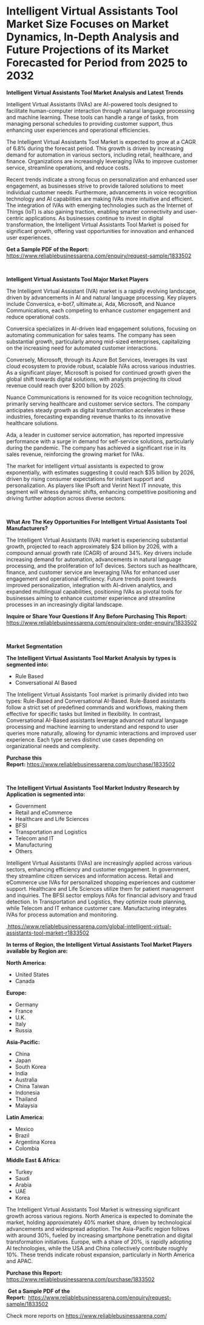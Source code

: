 <p><h1>Intelligent Virtual Assistants Tool Market Size Focuses on Market Dynamics, In-Depth Analysis and Future Projections of its Market Forecasted for Period from 2025 to 2032</h1></p><p><strong>Intelligent Virtual Assistants Tool Market Analysis and Latest Trends</strong></p>
<p><p>Intelligent Virtual Assistants (IVAs) are AI-powered tools designed to facilitate human-computer interaction through natural language processing and machine learning. These tools can handle a range of tasks, from managing personal schedules to providing customer support, thus enhancing user experiences and operational efficiencies.</p><p>The Intelligent Virtual Assistants Tool Market is expected to grow at a CAGR of 6.8% during the forecast period. This growth is driven by increasing demand for automation in various sectors, including retail, healthcare, and finance. Organizations are increasingly leveraging IVAs to improve customer service, streamline operations, and reduce costs.</p><p>Recent trends indicate a strong focus on personalization and enhanced user engagement, as businesses strive to provide tailored solutions to meet individual customer needs. Furthermore, advancements in voice recognition technology and AI capabilities are making IVAs more intuitive and efficient. The integration of IVAs with emerging technologies such as the Internet of Things (IoT) is also gaining traction, enabling smarter connectivity and user-centric applications. As businesses continue to invest in digital transformation, the Intelligent Virtual Assistants Tool Market is poised for significant growth, offering vast opportunities for innovation and enhanced user experiences.</p></p>
<p><strong>Get a Sample PDF of the Report:&nbsp;</strong> <a href="https://www.reliablebusinessarena.com/enquiry/request-sample/1833502?utm_campaign=2452&utm_medium=2&utm_source=Github&utm_content=ia&utm_term=26032025&utm_id=intelligent-virtual-assistants-tool">https://www.reliablebusinessarena.com/enquiry/request-sample/1833502</a></p>
<p>&nbsp;</p>
<p><strong>Intelligent Virtual Assistants Tool Major Market Players</strong></p>
<p><p>The Intelligent Virtual Assistant (IVA) market is a rapidly evolving landscape, driven by advancements in AI and natural language processing. Key players include Conversica, e-bot7, ultimate.ai, Ada, Microsoft, and Nuance Communications, each competing to enhance customer engagement and reduce operational costs.</p><p>Conversica specializes in AI-driven lead engagement solutions, focusing on automating communication for sales teams. The company has seen substantial growth, particularly among mid-sized enterprises, capitalizing on the increasing need for automated customer interactions. </p><p>Conversely, Microsoft, through its Azure Bot Services, leverages its vast cloud ecosystem to provide robust, scalable IVAs across various industries. As a significant player, Microsoft is poised for continued growth given the global shift towards digital solutions, with analysts projecting its cloud revenue could reach over $200 billion by 2025.</p><p>Nuance Communications is renowned for its voice recognition technology, primarily serving healthcare and customer service sectors. The company anticipates steady growth as digital transformation accelerates in these industries, forecasting expanding revenue thanks to its innovative healthcare solutions.</p><p>Ada, a leader in customer service automation, has reported impressive performance with a surge in demand for self-service solutions, particularly during the pandemic. The company has achieved a significant rise in its sales revenue, reinforcing the growing market for IVAs.</p><p>The market for intelligent virtual assistants is expected to grow exponentially, with estimates suggesting it could reach $35 billion by 2026, driven by rising consumer expectations for instant support and personalization. As players like IPsoft and Verint Next IT innovate, this segment will witness dynamic shifts, enhancing competitive positioning and driving further adoption across diverse sectors.</p></p>
<p>&nbsp;</p>
<p><strong>What Are The Key Opportunities For Intelligent Virtual Assistants Tool Manufacturers?</strong></p>
<p><p>The Intelligent Virtual Assistants (IVA) market is experiencing substantial growth, projected to reach approximately $24 billion by 2026, with a compound annual growth rate (CAGR) of around 34%. Key drivers include increasing demand for automation, advancements in natural language processing, and the proliferation of IoT devices. Sectors such as healthcare, finance, and customer service are leveraging IVAs for enhanced user engagement and operational efficiency. Future trends point towards improved personalization, integration with AI-driven analytics, and expanded multilingual capabilities, positioning IVAs as pivotal tools for businesses aiming to enhance customer experience and streamline processes in an increasingly digital landscape.</p></p>
<p><strong>Inquire or Share Your Questions If Any Before Purchasing This Report:</strong> <a href="https://www.reliablebusinessarena.com/enquiry/pre-order-enquiry/1833502?utm_campaign=2452&utm_medium=2&utm_source=Github&utm_content=ia&utm_term=26032025&utm_id=intelligent-virtual-assistants-tool">https://www.reliablebusinessarena.com/enquiry/pre-order-enquiry/1833502</a></p>
<p>&nbsp;</p>
<p><strong>Market Segmentation</strong></p>
<p><strong>The Intelligent Virtual Assistants Tool Market Analysis by types is segmented into:</strong></p>
<p><ul><li>Rule Based</li><li>Conversational AI Based</li></ul></p>
<p><p>The Intelligent Virtual Assistants Tool market is primarily divided into two types: Rule-Based and Conversational AI-Based. Rule-Based assistants follow a strict set of predefined commands and workflows, making them effective for specific tasks but limited in flexibility. In contrast, Conversational AI-Based assistants leverage advanced natural language processing and machine learning to understand and respond to user queries more naturally, allowing for dynamic interactions and improved user experience. Each type serves distinct use cases depending on organizational needs and complexity.</p></p>
<p><strong>Purchase this Report:&nbsp;</strong><a href="https://www.reliablebusinessarena.com/purchase/1833502?utm_campaign=2452&utm_medium=2&utm_source=Github&utm_content=ia&utm_term=26032025&utm_id=intelligent-virtual-assistants-tool">https://www.reliablebusinessarena.com/purchase/1833502</a></p>
<p>&nbsp;</p>
<p><strong>The Intelligent Virtual Assistants Tool Market Industry Research by Application is segmented into:</strong></p>
<p><ul><li>Government</li><li>Retail and eCommerce</li><li>Healthcare and Life Sciences</li><li>BFSI</li><li>Transportation and Logistics</li><li>Telecom and IT</li><li>Manufacturing</li><li>Others</li></ul></p>
<p><p>Intelligent Virtual Assistants (IVAs) are increasingly applied across various sectors, enhancing efficiency and customer engagement. In government, they streamline citizen services and information access. Retail and eCommerce use IVAs for personalized shopping experiences and customer support. Healthcare and Life Sciences utilize them for patient management and inquiries. The BFSI sector employs IVAs for financial advisory and fraud detection. In Transportation and Logistics, they optimize route planning, while Telecom and IT enhance customer care. Manufacturing integrates IVAs for process automation and monitoring.</p></p>
<p><a href="https://www.reliablebusinessarena.com/global-intelligent-virtual-assistants-tool-market-r1833502?utm_campaign=2452&utm_medium=2&utm_source=Github&utm_content=ia&utm_term=26032025&utm_id=intelligent-virtual-assistants-tool">&nbsp;https://www.reliablebusinessarena.com/global-intelligent-virtual-assistants-tool-market-r1833502</a></p>
<p><strong>In terms of Region, the Intelligent Virtual Assistants Tool Market Players available by Region are:</strong></p>
<p>
    <p> <strong> North America: </strong>
        <ul>
            <li>United States</li>
            <li>Canada</li>
        </ul>
        </p> 
    <p> <strong> Europe: </strong>
        <ul>
            <li>Germany</li>
            <li>France</li>
            <li>U.K.</li>
            <li>Italy</li>
            <li>Russia</li>
        </ul>
        </p> 
    <p> <strong> Asia-Pacific: </strong>
        <ul>
            <li>China</li>
            <li>Japan</li>
            <li>South Korea</li>
            <li>India</li>
            <li>Australia</li>
            <li>China Taiwan</li>
            <li>Indonesia</li>
            <li>Thailand</li>
            <li>Malaysia</li>
        </ul>
        </p> 
    <p> <strong> Latin America: </strong>
        <ul>
            <li>Mexico</li>
            <li>Brazil</li>
            <li>Argentina Korea</li>
            <li>Colombia</li>
        </ul>
        </p> 
    <p> <strong> Middle East & Africa: </strong>
        <ul>
            <li>Turkey</li>
            <li>Saudi</li>
            <li>Arabia</li>
            <li>UAE</li>
            <li>Korea</li>
        </ul>
    </p>
    </p>
<p><p>The Intelligent Virtual Assistants Tool Market is witnessing significant growth across various regions. North America is expected to dominate the market, holding approximately 40% market share, driven by technological advancements and widespread adoption. The Asia-Pacific region follows with around 30%, fueled by increasing smartphone penetration and digital transformation initiatives. Europe, with a share of 20%, is rapidly adopting AI technologies, while the USA and China collectively contribute roughly 10%. These trends indicate robust expansion, particularly in North America and APAC.</p></p>
<p><strong>Purchase this Report: </strong><a href="https://www.reliablebusinessarena.com/purchase/1833502?utm_campaign=2452&utm_medium=2&utm_source=Github&utm_content=ia&utm_term=26032025&utm_id=intelligent-virtual-assistants-tool">https://www.reliablebusinessarena.com/purchase/1833502</a></p>
<p>&nbsp;<strong>Get a Sample PDF of the Report:&nbsp;&nbsp;</strong><a href="https://www.reliablebusinessarena.com/enquiry/request-sample/1833502?utm_campaign=2452&utm_medium=2&utm_source=Github&utm_content=ia&utm_term=26032025&utm_id=intelligent-virtual-assistants-tool">https://www.reliablebusinessarena.com/enquiry/request-sample/1833502</a></p>
<p><strong></strong></p>
<p>Check more reports on <a href="https://www.reliablebusinessarena.com/?utm_campaign=2452&utm_medium=2&utm_source=Github&utm_content=ia&utm_term=26032025&utm_id=intelligent-virtual-assistants-tool">https://www.reliablebusinessarena.com/</a></p>